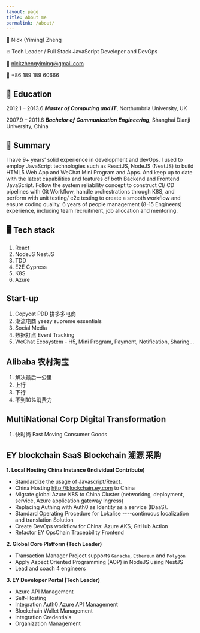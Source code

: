 ```yaml
---
layout: page
title: About me
permalink: /about/
---
```

👨 Nick (Yiming) Zheng

🔥 Tech Leader / Full Stack JavaScript Developer and DevOps

📧 nickzhengyiming@gmail.com

📱 +86 189 189 60666



## 🏫 Education

2012.1 – 2013.6 ***Master of Computing and IT***, Northumbria University, UK

2007.9 – 2011.6 ***Bachelor of Communication Engineering***, Shanghai Dianji University, China

## 🚀 Summary
I have 9+ years’ solid experience in development and devOps.
I used to employ JavaScript technologies such as ReactJS, NodeJS (NestJS) to build HTML5 Web App and WeChat Mini Program and Apps. And keep up to date with the latest capabilities and features of both Backend and Frontend JavaScript. Follow the system reliability concept to construct CI/ CD pipelines with Git Workflow, handle orchestrations through K8S, and perform with unit testing/ e2e testing to create a smooth workflow and ensure coding quality.
6 years of people management (8-15 Engineers) experience, including team recruitment, job allocation and mentoring.

## 🖥️ Tech stack
1. React
2. NodeJS NestJS
3. TDD
4. E2E Cypress
5. K8S
6. Azure

## Start-up

1. Copycat PDD 拼多多电商
2. 潮流电商 yeezy supreme essentials
3. Social Media
4. 数据打点 Event Tracking 
5. WeChat Ecosystem - H5, Mini Program, Payment, Notification, Sharing...

## Alibaba 农村淘宝

1. 解决最后一公里
2. 上行
3. 下行
4. 不到10%消费力

## MultiNational Corp Digital Transformation

1. 快时尚 Fast Moving Consumer Goods

## EY blockchain SaaS Blockchain 溯源 采购

**1. Local Hosting China Instance (Individual Contribute)**

- Standardize the usage of Javascript/React.
- China Hosting http://blockchain.ey.com to China
- Migrate global Azure K8S to China Cluster (networking, deployment, service, Azure application gateway Ingress)
- Replacing Authing with Auth0 as Identity as a service (IDaaS).
- Standard Operating Procedure for Lokalise ----continuous localization and translation Solution
- Create DevOps workflow for China: Azure AKS, GitHub Action
- Refactor EY OpsChain Traceability Frontend

**2. Global Core Platform (Tech Leader)**

- Transaction Manager Project supports `Ganache`, `Ethereum` and `Polygon`
- Apply Aspect Oriented Programming (AOP) in NodeJS using NestJS
- Lead and coach 4 engineers

**3. EY Developer Portal (Tech Leader)**

- Azure API Management
- Self-Hosting
- Integration Auth0 Azure API Management
- Blockchain Wallet Management
- Integration Credentials
- Organization Management


